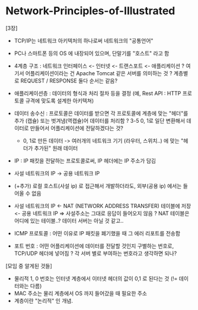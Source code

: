 # Network-Principles-of-Illustrated
[3장]

- TCP/IP는 네트워크 아키텍처의 하나로써 네트워크의 "공통언어"
- PC나 스마트폰 등의 OS 에 내장되어 있으며, 단말기를 "호스트" 라고 함 

- 4계층 구조 : 네트워크 인터페이스 <- 인터넷 <- 트랜스포트 <- 애플리케이션
? 여기서 어플리케이션이라는 건 Apache Tomcat 같은 서버를 의미하는 것
? 계층별로 REQUEST / RESPONSE 둘다 순서는 같음? 

- 애플리케이션층 : 데이터의 형식과 처리 절차 등을 결정 (예, Rest API : HTTP 프로토콜 규격에 맞도록 설계한 아키텍쳐)

- 데이터 송수신 : 프로토콜은 데이터를 받으면 각 프로토콜에 계층에 맞는 "헤더"를 추가 (캡슐) 또는 벗겨냄(역캡슐)어 데이터를 처리함 
? 3-5 0, 1로 일단 변환해서 데이터로 만들어서 어플리케이션에 전달하겠다는 것? 
    - 0, 1로 만든 데이터 -> 여러개의 네트워크 기기 (라우터, 스위치..) 에 맞는 "헤더가 추가된" 원래 데이터

- IP : IP 패킷을 전달하는 프로토콜로써, IP 헤더에는 IP 주소가 담김 

- 사설 네트워크의 IP -> 공용 네트워크 IP
- (+추가) 로컬 호스트(사설 ip) 로 접근해서 개발하더라도, 외부(공용 ip) 에서는 들어올 수 없음
- 사설 네트워크의 IP <- NAT (NETWORK ADDRESS TRANSFER) 테이블에 저장 <- 공용 네트워크 IP 
=> 사설주소는 그대로 응답이 들어오지 않음
? NAT 테이블은 어디에 있는 테이블..? 데이터 서버는 아닐 것 같고..

- ICMP 프로토콜 : 어떤 이유로 IP 패킷을 폐기했을 때 그 에러 리포트를 전송함 

- 포트 번호 : 어떤 어플리케이션에 데이터를 전달할 것인지 구별하는 번호로, TCP/UDP 헤더에 넣어짐
? 각 서버 별로 부여하는 번호라고 생각하면 되나?

[모임 중 알게된 것들]
- 물리적 1, 0 번호는 인터넷 계층에서 이터넷 헤더의 값이 0,1 로 된다는 것 (!= 데이터와는 다름) 
- MAC 주소는 물리 계층에서 OS 까지 들어갔을 때 필요한 주소
- 계층이란 "논리적" 인 개념. 
